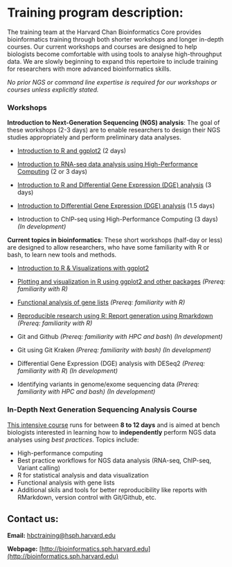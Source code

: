 # Training program description:

The training team at the Harvard Chan Bioinformatics Core provides bioinformatics training through both shorter workshops and longer in-depth courses. Our current workshops and courses are designed to help biologists become comfortable with using tools to analyse high-throughput data. We are slowly beginning to expand this repertoire to include training for researchers with more advanced bioinformatics skills.

*No prior NGS or command line expertise is required for our workshops or courses unless explicitly stated.*

### Workshops

**Introduction to Next-Generation Sequencing (NGS) analysis**: The goal of these workshops (2-3 days) are to enable researchers to design their NGS studies appropriately and perform preliminary data analyses.

  * [Introduction to R and ggplot2](https://hbctraining.github.io/Intro-to-R/README.html) (2 days)
  
  * [Introduction to RNA-seq data analysis using High-Performance Computing](https://hbctraining.github.io/Intro-to-rnaseq-hpc-O2/) (2 or 3 days)
  
  * [Introduction to R and Differential Gene Expression (DGE) analysis](https://hbctraining.github.io/Intro-to-R-with-DGE/README.html) (3 days)
  
  * [Introduction to Differential Gene Expression (DGE) analysis](https://hbctraining.github.io/DGE_workshop/) (1.5 days)
  
  * Introduction to ChIP-seq using High-Performance Computing (3 days) *(In development)*

**Current topics in bioinformatics**: These short workshops (half-day or less) are designed to allow researchers, who have some familiarity with R or bash, to learn new tools and methods. 

  * [Introduction to R & Visualizations with ggplot2](https://hbctraining.github.io/Training-modules/IntroR_ggplot2/README.html)
  
  * [Plotting and visualization in R using ggplot2 and other packages](https://hbctraining.github.io/Training-modules/Visualization_in_R/README.html) *(Prereq: familiarity with R)*
  
  * [Functional analysis of gene lists](https://hbctraining.github.io/Training-modules/DGE-functional-analysis/README.html) *(Prereq: familiarity with R)*
  
  * [Reproducible research using R: Report generation using Rmarkdown](https://hbctraining.github.io/Training-modules/Rmarkdown/README.html) *(Prereq: familiarity with R)*
  
  * Git and Github *(Prereq: familiarity with HPC and bash*) *(In development)*
  
  * Git using Git Kraken *(Prereq: familiarity with bash)* *(In development)*
  
  * Differential Gene Expression (DGE) analysis with DESeq2 *(Prereq: familiarity with R*) *(In development)*
  
  * Identifying variants in genome/exome sequencing data *(Prereq: familiarity with HPC and bash)* *(In development)*
  
### In-Depth Next Generation Sequencing Analysis Course

[This intensive course](https://hbctraining.github.io/In-depth-NGS-Data-Analysis-Course/) runs for between **8 to 12 days** and is aimed at bench biologists interested in learning how to **independently** perform NGS data analyses using *best practices*. Topics include:

  * High-performance computing
  * Best practice workflows for NGS data analysis (RNA-seq, ChIP-seq, Variant calling)
  * R for statistical analysis and data visualization
  * Functional analysis with gene lists
  * Additional skils and tools for better reproducibility like reports with RMarkdown, version control with Git/Github, etc.

## Contact us:

**Email:** [hbctraining@hsph.harvard.edu](mailto:hbctraining@hsph.harvard.edu)

**Webpage:** [http://bioinformatics.sph.harvard.edu](http://bioinformatics.sph.harvard.edu)
